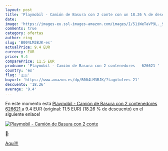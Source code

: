 ```yaml
---
layout: post
title: 'Playmobil - Camión de Basura con 2 conte con un 18.26 % de descuento'
date: 
image: 'https://images-eu.ssl-images-amazon.com/images/I/51iWeTaVP9L._SL200_.jpg'
comments: true
category: ofertas
author: ring
slug: 'B004LM3BJK-es'
actualPrice: 9.4 EUR
currency: EUR
price: 9.4
comparePrice: 11.5 EUR
prodname: 'Playmobil - Camión de Basura con 2 contenedores   626621 '
country: 'es'
flag: '🇪🇸'
buyurl: 'https://www.amazon.es/dp/B004LM3BJK/?tag=tolees-21'
descuento: '18.26'
average: '9.4'
---
```


En este momento está [Playmobil - Camión de Basura con 2 contenedores   626621 ](https://www.amazon.es/dp/B004LM3BJK/?tag=tolees-21) a 9.4 EUR (original: 11.5 EUR) (18.26 %  de descuento) en el siguiente enlace!

[![Playmobil - Camión de Basura con 2 conte](https://images-eu.ssl-images-amazon.com/images/I/51iWeTaVP9L._SL200_.jpg)](https://www.amazon.es/dp/B004LM3BJK/?tag=tolees-21)

🔎:


[Aquí!!!](https://www.amazon.es/dp/B004LM3BJK/?tag=tolees-21)
